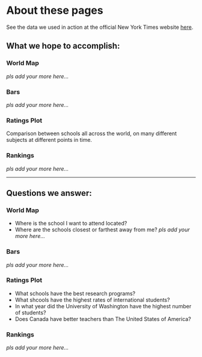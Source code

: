 # About these pages

See the data we used in action at the official New York Times website [here](https://www.timeshighereducation.com/world-university-rankings).

## What we hope to accomplish: 


### World Map
*pls add your more here...*


### Bars
*pls add your more here...*


### Ratings Plot
Comparison between schools all across the world, on many different subjects at different points in time. 


### Rankings
*pls add your more here...*


<hr/>



## Questions we answer:
### World Map
* Where is the school I want to attend located? 
* Where are the schools closest or farthest away from me?
*pls add your more here...*
  
  
### Bars
*pls add your more here...*
  
  
### Ratings Plot
  * What schools have the best research programs? 
  * What shcools have the highest rates of international students?
  * In what year did the University of Washington have the highest number of students?
  * Does Canada have better teachers than The United States of America?
  

### Rankings 
*pls add your more here...*


  